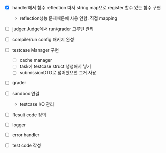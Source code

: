 
- [x] handler에서 함수 reflection 따서 string map으로 register 할수 있는 함수 구현
  - reflection성능 문제때문에 사용 안함. 직접 mapping
- [ ] judger.Judge에서 run/grader 고루틴 관리
- [ ] compile/run config 패키지 완성
- [ ] testcase Manager 구현
  - [ ] cache manager
  - [ ] task에 testcase struct 생성해서 넣기
   - [ ] submissionDTO로 넘어왔으면 그거 사용
- [ ] grader
- [ ] sandbox 연결
  - testcase I/O 관리
- [ ] Result code 정의
- [ ] logger
- [ ] error handler
- [ ] test code 작성
 

